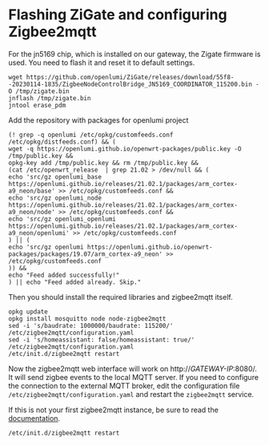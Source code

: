 # Flashing ZiGate and configuring Zigbee2mqtt

For the jn5169 chip, which is installed on our gateway, the Zigate firmware is used.
You need to flash it and reset it to default settings.

```shell
wget https://github.com/openlumi/ZiGate/releases/download/55f8--20230114-1835/ZigbeeNodeControlBridge_JN5169_COORDINATOR_115200.bin -O /tmp/zigate.bin 
jnflash /tmp/zigate.bin
jntool erase_pdm
```

Add the repository with packages for openlumi project

```shell
(! grep -q openlumi /etc/opkg/customfeeds.conf /etc/opkg/distfeeds.conf) && (
wget -q https://openlumi.github.io/openwrt-packages/public.key -O /tmp/public.key && 
opkg-key add /tmp/public.key && rm /tmp/public.key &&
(cat /etc/openwrt_release  | grep 21.02 > /dev/null && (
echo 'src/gz openlumi_base https://openlumi.github.io/releases/21.02.1/packages/arm_cortex-a9_neon/base' >> /etc/opkg/customfeeds.conf &&
echo 'src/gz openlumi_node https://openlumi.github.io/releases/21.02.1/packages/arm_cortex-a9_neon/node' >> /etc/opkg/customfeeds.conf &&
echo 'src/gz openlumi_openlumi https://openlumi.github.io/releases/21.02.1/packages/arm_cortex-a9_neon/openlumi' >> /etc/opkg/customfeeds.conf
) || (
echo 'src/gz openlumi https://openlumi.github.io/openwrt-packages/packages/19.07/arm_cortex-a9_neon' >> /etc/opkg/customfeeds.conf
)) &&
echo "Feed added successfully!"
) || echo "Feed added already. Skip."
```

Then you should install the required libraries and zigbee2mqtt itself.

```shell
opkg update
opkg install mosquitto node node-zigbee2mqtt
sed -i 's/baudrate: 1000000/baudrate: 115200/' /etc/zigbee2mqtt/configuration.yaml
sed -i 's/homeassistant: false/homeassistant: true/' /etc/zigbee2mqtt/configuration.yaml
/etc/init.d/zigbee2mqtt restart
```

Now the zigbee2mqtt web interface will work on http://*GATEWAY-IP*:8080/.
It will send zigbee events to the local MQTT server.
If you need to configure the connection to the external MQTT broker, edit 
the configuration file `/etc/zigbee2mqtt/configuration.yaml` and restart
the `zigbee2mqtt` service.

If this is not your first zigbee2mqtt instance, be sure to read the [documentation](https://www.zigbee2mqtt.io/guide/faq/#how-do-i-run-multiple-instances-of-zigbee2mqtt).

```shell
/etc/init.d/zigbee2mqtt restart
```
